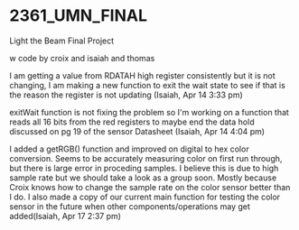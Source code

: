 # 2361_UMN_FINAL
Light the Beam Final Project

w code by croix and isaiah and thomas

I am getting a value from RDATAH high register consistently but it is not changing, I am making a new function to exit the wait state to see if that is the reason the register is not updating (Isaiah, Apr 14 3:33 pm)

exitWait function is not fixing the problem so I'm working on a function that reads all 16 bits from the red registers to maybe end the data hold discussed on pg 19 of the sensor Datasheet (Isaiah, Apr 14 4:04 pm)

I added a getRGB() function and improved on digital to hex color conversion. Seems to be accurately measuring color on first run through, but there is large error in proceding samples. I believe this is due to high sample rate but we should take a look as a group soon. Mostly because Croix knows how to change the sample rate on the color sensor better than I do. I also made a copy of our current main function for testing the color sensor in the future when other components/operations may get added(Isaiah, Apr 17 2:37 pm)
